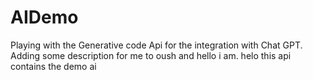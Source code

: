 # AIDemo
Playing with the Generative code Api for the integration with Chat GPT.
Adding some description for me to oush and hello i am.
helo this api contains the demo ai
